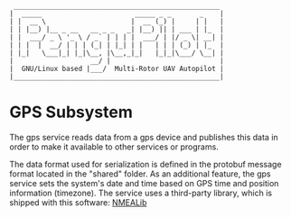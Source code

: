      ___________________________________________________
    |  _____                       _____ _ _       _    |
    | |  __ \                     |  __ (_) |     | |   |
    | | |__) |__ _ __   __ _ _   _| |__) || | ___ | |_  |
    | |  ___/ _ \ '_ \ / _` | | | |  ___/ | |/ _ \| __| |
    | | |  |  __/ | | | (_| | |_| | |   | | | (_) | |_  |
    | |_|   \___|_| |_|\__, |\__,_|_|   |_|_|\___/ \__| |
    |                   __/ |                           |
    |  GNU/Linux based |___/  Multi-Rotor UAV Autopilot |
    |___________________________________________________|


GPS Subsystem
=============

The gps service reads data from a gps device and publishes
this data in order to make it available to other services or programs.

The data format used for serialization is defined in the protobuf message
format located in the "shared" folder. As an additional feature, the gps service sets the system's date and time based on GPS time and position information (timezone).
The service uses a third-party library, which is shipped with this software:
[NMEALib](https://github.com/AHR-Project/nmealib)



